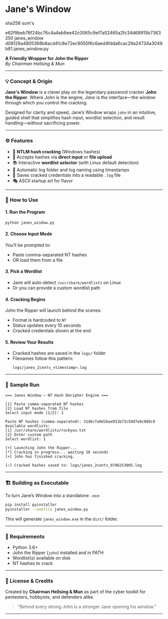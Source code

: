 # Jane's Window

sha256 sum's

e62f9beb76f24bc76c4a4eb8ee42c0065c9ef7a52465a2fc34d68915b7363250  janes_window
d08126a4805368b8acd41c8e72ec9055f6c6aed4fdda6cac29a24734a3049b81  janes_window.py

**A Friendly Wrapper for John the Ripper**  
_By Chairman Hellsing & Mun_  

---

### 💡 Concept & Origin

**Jane's Window** is a clever play on the legendary password cracker **John the Ripper**. Where *John* is the engine, *Jane* is the interface—the window through which you control the cracking.

Designed for clarity and speed, Jane’s Window wraps `john` in an intuitive, guided shell that simplifies hash input, wordlist selection, and result handling—without sacrificing power.

---

### ⚙️ Features

- 🧠 **NTLM hash cracking** (Windows hashes)
- 📎 Accepts hashes via **direct input** or **file upload**
- 📚 Interactive **wordlist selector** (with Linux default detection)
- 📂 Automatic log folder and log naming using timestamps
- 📄 Saves cracked credentials into a readable `.log` file
- 🎭 ASCII startup art for flavor

---

### 🚀 How to Use

#### 1. **Run the Program**
```bash
python janes_window.py
```

#### 2. **Choose Input Mode**
You’ll be prompted to:
- Paste comma-separated NT hashes  
- OR load them from a file  

#### 3. **Pick a Wordlist**
- Jane will auto-detect `/usr/share/wordlists` on Linux
- Or you can provide a custom wordlist path

#### 4. **Cracking Begins**
John the Ripper will launch behind the scenes:
- Format is hardcoded to `NT`
- Status updates every 10 seconds
- Cracked credentials shown at the end

#### 5. **Review Your Results**
- Cracked hashes are saved in the `logs/` folder
- Filenames follow this pattern:
  ```
  logs/janes_2cents_<timestamp>.log
  ```

---

### 🧪 Sample Run

```text
=== Janes Window — NT Hash Decipher Engine ===

[1] Paste comma-separated NT hashes
[2] Load NT hashes from file
Select input mode [1/2]: 1

Paste NT hashes (comma-separated): 31d6cfe0d16ae931b73c59d7e0c089c0
Available wordlists:
[1] /usr/share/wordlists/rockyou.txt
[2] Enter custom path
Select wordlist: 1

[+] Launching John the Ripper...
[*] Cracking in progress... waiting 10 seconds
[+] John has finished cracking.

[✓] Cracked hashes saved to: logs/janes_2cents_0706253005.log
```

---

### 🏗 Building as Executable

To turn Jane’s Window into a standalone `.exe`:

```bash
pip install pyinstaller
pyinstaller --onefile janes_window.py
```

This will generate `janes_window.exe` in the `dist/` folder.

---

### 🔐 Requirements

- Python 3.6+
- John the Ripper (`john`) installed and in PATH
- Wordlist(s) available on disk
- NT hashes to crack

---

### 📜 License & Credits

Created by **Chairman Hellsing & Mun** as part of the cyber toolkit for pentesters, hobbyists, and defenders alike.

> "Behind every strong John is a stronger Jane opening his window."

---
